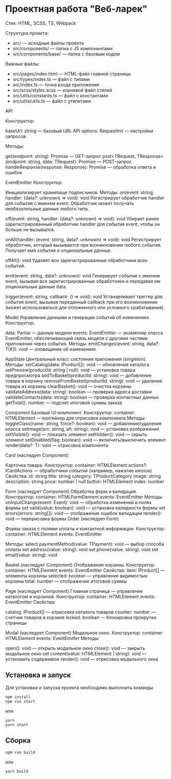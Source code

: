 # Проектная работа "Веб-ларек"

Стек: HTML, SCSS, TS, Webpack

Структура проекта:

- src/ — исходные файлы проекта
- src/components/ — папка с JS компонентами
- src/components/base/ — папка с базовым кодом

Важные файлы:

- src/pages/index.html — HTML-файл главной страницы
- src/types/index.ts — файл с типами
- src/index.ts — точка входа приложения
- src/scss/styles.scss — корневой файл стилей
- src/utils/constants.ts — файл с константами
- src/utils/utils.ts — файл с утилитами

API

Конструктор:

baseUrl: string — базовый URL API
options: RequestInit — настройки запросов

Методы:

get<T>(endpoint: string): Promise<T> — GET-запрос
post<TRequest, TResponse>(endpoint: string, data: TRequest): Promise<TResponse> — POST-запрос
handleResponse<T>(response: Response): Promise<T> — обработка ответа и ошибок

EventEmitter
Конструктор:

Инициализирует хранилище подписчиков.
Методы:
on(event: string, handler: (data?: unknown) => void): void
Регистрирует обработчик handler для события с именем event. Обработчик может получать необязательные данные любого типа.

off(event: string, handler: (data?: unknown) => void): void
Убирает ранее зарегистрированный обработчик handler для события event, чтобы он больше не вызывался.

onAll(handler: (event: string, data?: unknown) => void): void
Регистрирует обработчик, который вызывается при возникновении любого события. Получает имя события и опциональные данные.

offAll(): void
Удаляет все зарегистрированные обработчики всех событий.

emit(event: string, data?: unknown): void
Генерирует событие с именем event, вызывая все зарегистрированные обработчики и передавая им опциональные данные data.

trigger(event: string, callback: () => void): void
Устанавливает триггер для события event, вызывая переданный callback при его возникновении (может использоваться для отложенного или условного срабатывания).

Model
Управление данными и генерация событий об изменениях.
Конструктор:

data: Partial<T> — данные модели
events: EventEmitter — экземпляр класса EventEmitter, обеспечивающий связь модели с другими частями приложения через события.
Методы:
emitChanges<K extends keyof T>(event: string, data?: T[K]): void — оповещение об изменениях

AppState
Центральный класс состояния приложения (singleton).
Методы:
setCatalog(data: IProduct[]): void — обновление каталога
setPreview(productId: string | null): void — установка товара предпросмотра
addToBasket(productId: string): void — добавление товара в корзину
removeFromBasket(productId: string): void — удаление товара из корзины
clearBasket(): void — очистка корзины
validateAddress(data: string): boolean — проверка адреса доставки
validateContacts(data: string): boolean — проверка контактных данных
getTotal(): number — подсчет итоговой суммы заказа

Component
Базовый UI-компонент.
Конструктор:
container: HTMLElement — контейнер для отрисовки компонента
Методы:
toggleClass(name: string, force?: boolean): void — добавление/удаление класса
setImage(src: string, alt: string): void — установка изображения
setVisible(): void — показать элемент
setHidden(): void — скрыть элемент
setDisabled(flag: boolean): void — включить/выключить элемент
render<T>(data?: T): void — отрисовка компонента

Card (наследует Component)

Карточка товара.
Конструктор:
container: HTMLElement
actions?: ICardActions — обработчики событий (например, нажатие кнопок)
Свойства:
id: string
title: string
category: TProductCategory
image: string
description: string
price: number | null
button: HTMLElement
index: number

Form (наследует Component)
Обработка форм и валидация.
Конструктор:
container: HTMLFormElement
events: EventEmitter
Методы:
onInputChange(event: Event): void — обработка изменений в полях формы
set valid(value: boolean): void — установка валидности формы
set errors(errors: string[]): void — отображение ошибок валидации
render(): void — перерисовка формы
Order (наследует Form)

Форма заказа с полями оплаты и контактной информации.
Конструктор:
container: HTMLElement
events: EventEmitter

Методы:
select paymentMethod(value: TPayment): void — выбор способа оплаты
set address(value: string): void
set phone(value: string): void
set email(value: string): void

Basket (наследует Component)
Отображение корзины.
Конструктор:
container: HTMLElement
events: EventEmitter
Свойства:
item: IProduct[] — элементы корзины
selected: boolean — управление видимостью корзины
total: number — отображение итоговой суммы

Page (наследует Component)
Главная страница — управление каталогом и корзиной.
Конструктор:
container: HTMLElement
events: EventEmitter
Свойства:

catalog: IProduct[] — отрисовка каталога товаров
counter: number — счетчик товаров в корзине
locked: boolean — блокировка прокрутки страницы

Modal (наследует Component)
Модальное окно.
Конструктор:
container: HTMLElement
events: EventEmitter
Методы:

open(): void — открыть модальное окно
close(): void — закрыть модальное окно
set content(value: HTMLElement | string): void — установить содержимое
render(): void — отрисовка модального окна

## Установка и запуск

Для установки и запуска проекта необходимо выполнить команды

```
npm install
npm run start
```

или

```
yarn
yarn start
```

## Сборка

```
npm run build
```

или

```
yarn build
```
